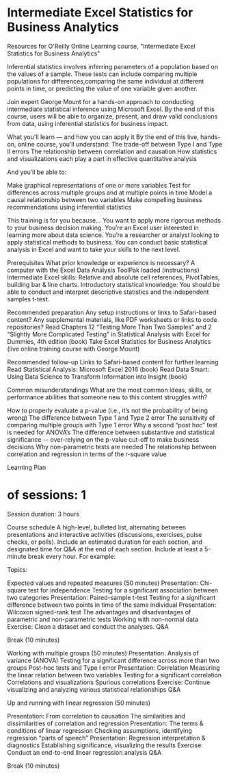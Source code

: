 # Intermediate Excel Statistics for Business Analytics

Resources for O'Reilly Online Learning course, "Intermediate Excel Statistics for Business Analytics" 
 
Inferential statistics involves inferring parameters of a population based on the values of a sample. These tests can include comparing multiple populations for differences,comparing the same individual at different points in time, or predicting the value of one variable given another. 

Join expert George Mount for a hands-on approach to conducting intermediate statistical inference using Microsoft Excel. By the end of this course, users will be able to organize, present, and draw valid conclusions from data, using inferential statistics for business impact.


What you'll learn — and how you can apply it
By the end of this live, hands-on, online course, you’ll understand:
The trade-off between Type I and Type II errors
The relationship between correlation and causation
How statistics and visualizations each play a part in effective quantitative analysis

And you’ll be able to:

Make graphical representations of one or more variables
Test for differences across multiple groups and at multiple points in time
Model a causal relationship between two variables
Make compelling business recommendations using inferential statistics

This training is for you because...
You want to apply more rigorous methods to your business decision making.
You’re an Excel user interested in learning more about data science.
You’re a researcher or analyst looking to apply statistical methods to business.
You can conduct basic statistical analysis in Excel and want to take your skills to the next level.


Prerequisites  What prior knowledge or experience is necessary?
A computer with the Excel Data Analysis ToolPak loaded (instructions)
Intermediate Excel skills: Relative and absolute cell references, PivotTables, building bar & line charts. 
Introductory statistical knowledge: You should be able to conduct and interpret descriptive statistics and the independent samples t-test. 


Recommended preparation  Any setup instructions or links to Safari-based content? Any supplemental materials, like PDF worksheets or links to code repositories?
Read Chapters 12 “Testing More Than Two Samples” and 2 “Slightly More Complicated Testing” in Statistical Analysis with Excel for Dummies, 4th edition (book)
Take Excel Statistics for Business Analytics (live online training course with George Mount)

Recommended follow-up  Links to Safari-based content for further learning
Read Statistical Analysis: Microsoft Excel 2016  (book)
Read Data Smart: Using Data Science to Transform Information into Insight (book)

Common misunderstandings  What are the most common ideas, skills, or performance abilities that someone new to this content struggles with?

How to properly evaluate a p-value (i.e., it’s not the probability of being wrong) 
The difference between Type 1 and Type 2 error
The sensitivity of comparing multiple groups with Type 1 error
Why a second “post hoc” test is needed for ANOVA’s
The difference between substantive and statistical significance -- over-relying on the p-value cut-off to make business decisions
Why non-parametric tests are needed
The relationship between correlation and regression in terms of the r-square value

Learning Plan

# of sessions:	1
Session duration:	3  hours

Course schedule  A high-level, bulleted list, alternating between presentations and interactive activities (discussions, exercises, pulse checks, or polls). Include an estimated duration for each section, and designated time for Q&A at the end of each section.  Include at least a 5-minute break every hour.  For example:

Topics:


Expected values and repeated measures (50 minutes)
Presentation: Chi-square test for independence
Testing for a significant association between two categories
Presentation: Paired-sample t-test
Testing for a significant difference between two points in time of the same individual
Presentation: Wilcoxon signed-rank test
The advantages and disadvantages of parametric and non-parametric tests
Working with non-normal data
Exercise: Clean a dataset and conduct the analyses. 
Q&A


Break (10 minutes)

Working with multiple groups (50 minutes)
Presentation: Analysis of variance (ANOVA)
Testing for a significant difference across more than two groups
Post-hoc tests and Type I error 
Presentation: Correlation
Measuring the linear relation between two variables
Testing for a significant correlation
Correlations and visualizations
Spurious correlations
Exercise:  Continue visualizing and analyzing various statistical relationships
Q&A

Up and running with linear regression (50 minutes)
	
Presentation: From correlation to causation
The similarities and dissimilarities of correlation and regression
Presentation:  The terms & conditions of linear regression
Checking assumptions, identifying regression “parts of speech” 
Presentation: Regression interpretation & diagnostics
Establishing significance, visualizing the results
Exercise:  Conduct an end-to-end linear regression analysis
Q&A

Break (10 minutes) 
